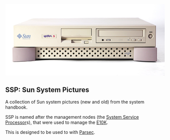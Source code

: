 ![alt tag](https://raw.githubusercontent.com/lateralblast/ssp/master/images/ultra/Sun_Ultra_5_front.jpg)

SSP: Sun System Pictures
------------------------

A collection of Sun system pictures (new and old) from the system handbook.

SSP is named after the management nodes (the [System Service Processor](https://en.wikipedia.org/wiki/System_Service_Processor)s),
that were used to manage the [E10K](https://en.wikipedia.org/wiki/Sun_Enterprise#Enterprise_10000).

This is designed to be used to with [Parsec](https://github.com/lateralblast/parsec).